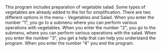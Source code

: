 This program includes preparation of vegetable salad.
Some types of vegetables are already added to the list for simplification.
There are two different options in the menu - Vegetables and Salad.
When you enter the number "1", you go to a submenu where you can perform various operations with vegetables.
When you enter the number "2", you go to the submenu, where you can perform various operations with the salad.
When you enter the number "3", you get a help that can help you understand the program.
When you enter the number "4" you end the program.
